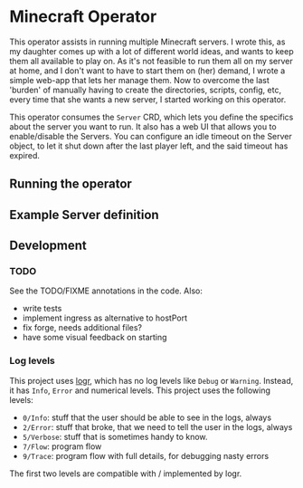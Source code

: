 # Minecraft Operator
This operator assists in running multiple Minecraft servers.
I wrote this, as my daughter comes up with a lot of different world ideas,
and wants to keep them all available to play on. As it's not feasible to run them all on my server at home,
and I don't want to have to start them on (her) demand, I wrote a simple web-app that lets her manage them.
Now to overcome the last 'burden' of manually having to create the directories, scripts, config, etc, every time
that she wants a new server, I started working on this operator.

This operator consumes the `Server` CRD, which lets you define the specifics about the server you want to run.
It also has a web UI that allows you to enable/disable the Servers. You can configure an idle timeout on the Server
object, to let it shut down after the last player left, and the said timeout has expired.

## Running the operator

## Example Server definition

## Development
### TODO
See the TODO/FIXME annotations in the code.
Also:

 - write tests
 - implement ingress as alternative to hostPort
 - fix forge, needs additional files?
 - have some visual feedback on starting

### Log levels
This project uses [logr](https://github.com/go-logr/logr), which has no log levels like `Debug` or `Warning`.
Instead, it has `Info`, `Error` and numerical levels.
This project uses the following levels:

 - `0/Info`: stuff that the user should be able to see in the logs, always
 - `2/Error`: stuff that broke, that we need to tell the user in the logs, always
 - `5/Verbose`: stuff that is sometimes handy to know.
 - `7/Flow`: program flow   
 - `9/Trace`: program flow with full details, for debugging nasty errors

The first two levels are compatible with / implemented by logr.